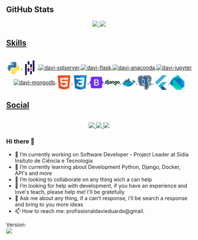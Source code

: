  ## GitHub Stats
<div align="center">
  <a href="https://github.com/davieduardo94">
  <img height="180em" src="https://github-readme-stats.vercel.app/api?username=davieduardo94&show_icons=true&theme=dark&include_all_commits=true&count_private=true"/>
  <img height="180em" src="https://github-readme-stats.vercel.app/api/top-langs/?username=davieduardo94&layout=compact&langs_count=8&theme=dark"/>
</div>

 ## Skills
<div align="center" style="display: inline_block"><br>
  <img align="center" alt="davi-Python" height="40" width="40" src="https://raw.githubusercontent.com/devicons/devicon/master/icons/python/python-original.svg">
  <img align="center" alt="davi-Pandas" height="40" width="40" src="https://raw.githubusercontent.com/devicons/devicon/master/icons/pandas/pandas-original.svg">
  <img align="center" alt="davi-sqlserver" height="40" width="40" src="https://cdn.jsdelivr.net/gh/devicons/devicon/icons/microsoftsqlserver/microsoftsqlserver-plain-wordmark.svg" />
  <img align="center" alt="davi-flask" height="40" width="40" src="https://cdn.jsdelivr.net/gh/devicons/devicon/icons/flask/flask-original-wordmark.svg" />
  <img align="center" alt="davi-anaconda" height="40" width="40" src="https://cdn.jsdelivr.net/gh/devicons/devicon/icons/anaconda/anaconda-original.svg" />
  <img align="center" alt="davi-jupyter" height="40" width="40" src="https://cdn.jsdelivr.net/gh/devicons/devicon/icons/jupyter/jupyter-original-wordmark.svg" />
  <img align="center" alt="davi-mongodb" height="40" width="40" src="https://cdn.jsdelivr.net/gh/devicons/devicon/icons/mongodb/mongodb-original-wordmark.svg" />
  <img align="center" alt="davi-HTML" height="40" width="40" src="https://raw.githubusercontent.com/devicons/devicon/master/icons/html5/html5-original.svg">
  <img align="center" alt="davi-CSS" height="40" width="40" src="https://raw.githubusercontent.com/devicons/devicon/master/icons/css3/css3-original.svg">
  <img align="center" alt="davi-bootstrap" height="40" width="40" src="https://raw.githubusercontent.com/devicons/devicon/master/icons/bootstrap/bootstrap-plain.svg">
  <img align="center" alt="davi-django" height="40" width="40" src="https://raw.githubusercontent.com/devicons/devicon/master/icons/django/django-plain-wordmark.svg">
  <img align="center" alt="davi-docker" height="40" width="40" src="https://raw.githubusercontent.com/devicons/devicon/master/icons/docker/docker-original.svg">
  <img align="center" alt="davi-postgres" height="40" width="40" src="https://raw.githubusercontent.com/devicons/devicon/master/icons/postgresql/postgresql-original.svg">
  <img align="center" alt="davi-flutter" height="40" width="40"  src="https://raw.githubusercontent.com/devicons/devicon/master/icons/flutter/flutter-original.svg">
  <img align="center" alt="davi-dart" height="40" width="40"  src="https://raw.githubusercontent.com/devicons/devicon/master/icons/dart/dart-original.svg">
</div>
  
  ## Social
 
  <div align="center" style="display: inline_block"><br>
    <a href="https://instagram.com/daviibarbosa94" target="_blank">
       <img src="https://img.shields.io/badge/-Instagram-%23E4405F?style=for-the-badge&logo=instagram&logoColor=white" target="_blank">
    </a>
    <a href = "mailto:profissionaldavieduardo@gmail.com">
      <img src="https://img.shields.io/badge/-Gmail-%23333?style=for-the-badge&logo=gmail&logoColor=white" target="_blank">
    </a>
    <a href="http://www.linkedin.com/in/davi-barbosa-lkdn" target="_blank">
      <img src="https://img.shields.io/badge/-LinkedIn-%230077B5?style=for-the-badge&logo=linkedin&logoColor=white">
    </a> 
 </div>
  
### Hi there 👋
- 🔭 I’m currently working on Software Developer - Project Leader at Sidia Insituto de Ciência e Tecnologia
- 🌱 I’m currently learning about Development Python, Django, Docker, API's and more
- 👯 I’m looking to collaborate on any thing wich a can help
- 🤔 I’m looking for help with development, if you have an experience and love's teach, please help me! I'll be gratefully
- 💬 Ask me about any thing, if a can't response, i'll be search a response and bring to you more ideas
- 📫 How to reach me: profissionaldavieduardo@gmail.
  
 Version: 
    <br><a href="#"><img src="https://img.shields.io/badge/1.0.6-Pass-green"></a>

